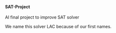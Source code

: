 #### SAT-Project

AI final project to improve SAT solver

We name this solver LAC because of our first names.